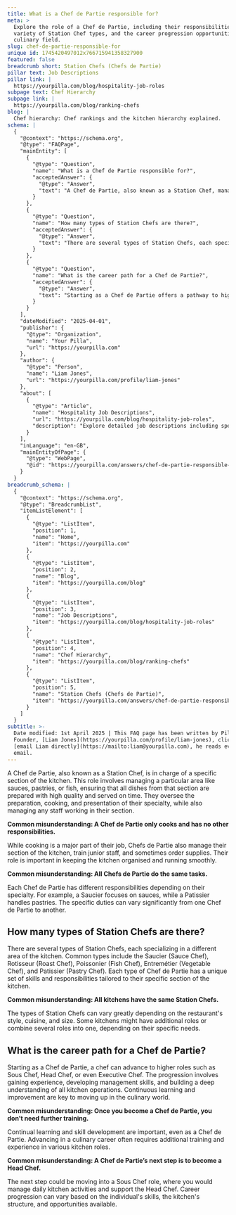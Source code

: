 ```yaml
---
title: What is a Chef de Partie responsible for?
meta: >
  Explore the role of a Chef de Partie, including their responsibilities, the
  variety of Station Chef types, and the career progression opportunities in the
  culinary field.
slug: chef-de-partie-responsible-for
unique id: 1745420497012x766715941358327900
featured: false
breadcrumb short: Station Chefs (Chefs de Partie)
pillar text: Job Descriptions
pillar link: |
  https://yourpilla.com/blog/hospitality-job-roles
subpage text: Chef Hierarchy
subpage link: |
  https://yourpilla.com/blog/ranking-chefs
blog: |
  Chef hierarchy: Chef rankings and the kitchen hierarchy explained.
schema: |
  {
    "@context": "https://schema.org",
    "@type": "FAQPage",
    "mainEntity": [
      {
        "@type": "Question",
        "name": "What is a Chef de Partie responsible for?",
        "acceptedAnswer": {
          "@type": "Answer",
          "text": "A Chef de Partie, also known as a Station Chef, manages a specific section of the kitchen like sauces, pastries, or fish. They are responsible for the preparation, cooking, and presentation of dishes in their area, ensuring high quality and timely service. Additionally, Chefs de Partie supervise any staff in their section, may train junior staff, and sometimes handle ordering supplies. The role is crucial for maintaining organisation and efficiency in the kitchen."
        }
      },
      {
        "@type": "Question",
        "name": "How many types of Station Chefs are there?",
        "acceptedAnswer": {
          "@type": "Answer",
          "text": "There are several types of Station Chefs, each specializing in a different area of the kitchen. These include the Saucier (Sauce Chef), Rotisseur (Roast Chef), Poissonier (Fish Chef), Entremétier (Vegetable Chef), and Patissier (Pastry Chef). The types of Station Chefs present in a kitchen can vary depending on the restaurant's style, cuisine, and size, with some kitchens featuring additional or combined roles."
        }
      },
      {
        "@type": "Question",
        "name": "What is the career path for a Chef de Partie?",
        "acceptedAnswer": {
          "@type": "Answer",
          "text": "Starting as a Chef de Partie offers a pathway to higher roles such as Sous Chef, Head Chef, or Executive Chef. Career progression involves gaining experience, enhancing management skills, and acquiring a comprehensive understanding of kitchen operations. Continuous learning and skill development are essential for advancement in the culinary field."
        }
      }
    ],
    "dateModified": "2025-04-01",
    "publisher": {
      "@type": "Organization",
      "name": "Your Pilla",
      "url": "https://yourpilla.com"
    },
    "author": {
      "@type": "Person",
      "name": "Liam Jones",
      "url": "https://yourpilla.com/profile/liam-jones"
    },
    "about": [
      {
        "@type": "Article",
        "name": "Hospitality Job Descriptions",
        "url": "https://yourpilla.com/blog/hospitality-job-roles",
        "description": "Explore detailed job descriptions including specific duties and tasks in the hospitality industry to guide your business decisions."
      }
    ],
    "inLanguage": "en-GB",
    "mainEntityOfPage": {
      "@type": "WebPage",
      "@id": "https://yourpilla.com/answers/chef-de-partie-responsible-for"
    }
  }
breadcrumb_schema: |
  {
    "@context": "https://schema.org",
    "@type": "BreadcrumbList",
    "itemListElement": [
      {
        "@type": "ListItem",
        "position": 1,
        "name": "Home",
        "item": "https://yourpilla.com"
      },
      {
        "@type": "ListItem",
        "position": 2,
        "name": "Blog",
        "item": "https://yourpilla.com/blog"
      },
      {
        "@type": "ListItem",
        "position": 3,
        "name": "Job Descriptions",
        "item": "https://yourpilla.com/blog/hospitality-job-roles"
      },
      {
        "@type": "ListItem",
        "position": 4,
        "name": "Chef Hierarchy",
        "item": "https://yourpilla.com/blog/ranking-chefs"
      },
      {
        "@type": "ListItem",
        "position": 5,
        "name": "Station Chefs (Chefs de Partie)",
        "item": "https://yourpilla.com/answers/chef-de-partie-responsible-for"
      }
    ]
  }
subtitle: >-
  Date modified: 1st April 2025 | This FAQ page has been written by Pilla
  Founder, [Liam Jones](https://yourpilla.com/profile/liam-jones), click to
  [email Liam directly](https://mailto:liam@yourpilla.com), he reads every
  email.
---
```

A Chef de Partie, also known as a Station Chef, is in charge of a specific section of the kitchen. This role involves managing a particular area like sauces, pastries, or fish, ensuring that all dishes from that section are prepared with high quality and served on time. They oversee the preparation, cooking, and presentation of their specialty, while also managing any staff working in their section.

**Common misunderstanding: A Chef de Partie only cooks and has no other responsibilities.**

While cooking is a major part of their job, Chefs de Partie also manage their section of the kitchen, train junior staff, and sometimes order supplies. Their role is important in keeping the kitchen organised and running smoothly.

**Common misunderstanding: All Chefs de Partie do the same tasks.**

Each Chef de Partie has different responsibilities depending on their specialty. For example, a Saucier focuses on sauces, while a Patissier handles pastries. The specific duties can vary significantly from one Chef de Partie to another.

## How many types of Station Chefs are there?

There are several types of Station Chefs, each specializing in a different area of the kitchen. Common types include the Saucier (Sauce Chef), Rotisseur (Roast Chef), Poissonier (Fish Chef), Entremétier (Vegetable Chef), and Patissier (Pastry Chef). Each type of Chef de Partie has a unique set of skills and responsibilities tailored to their specific section of the kitchen.

**Common misunderstanding: All kitchens have the same Station Chefs.**

The types of Station Chefs can vary greatly depending on the restaurant's style, cuisine, and size. Some kitchens might have additional roles or combine several roles into one, depending on their specific needs.

## What is the career path for a Chef de Partie?

Starting as a Chef de Partie, a chef can advance to higher roles such as Sous Chef, Head Chef, or even Executive Chef. The progression involves gaining experience, developing management skills, and building a deep understanding of all kitchen operations. Continuous learning and improvement are key to moving up in the culinary world.

**Common misunderstanding: Once you become a Chef de Partie, you don’t need further training.**

Continual learning and skill development are important, even as a Chef de Partie. Advancing in a culinary career often requires additional training and experience in various kitchen roles.

**Common misunderstanding: A Chef de Partie’s next step is to become a Head Chef.**

The next step could be moving into a Sous Chef role, where you would manage daily kitchen activities and support the Head Chef. Career progression can vary based on the individual's skills, the kitchen's structure, and opportunities available.
